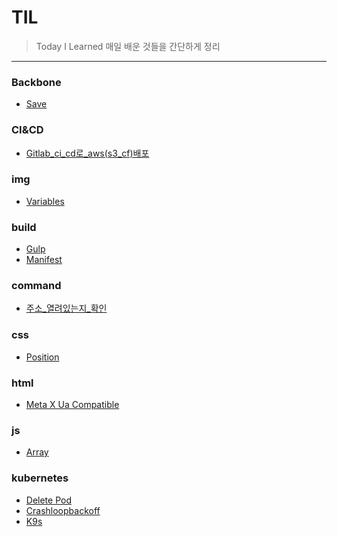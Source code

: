 # TIL
> Today I Learned
매일 배운 것들을 간단하게 정리
---
### Backbone

- [Save](Backbone/save.md)

### CI&CD

- [Gitlab_ci_cd로_aws(s3_cf)배포](CI&CD/gitLab_ci_cd로_aws(s3_cf)배포.md)

### img

- [Variables](img/variables.png)

### build

- [Gulp](build/gulp.md)
- [Manifest](build/manifest.md)

### command

- [주소_열려있는지_확인](command/주소_열려있는지_확인.md)

### css

- [Position](css/position.md)

### html

- [Meta X Ua Compatible](html/meta-X-UA-Compatible.md)

### js

- [Array](js/Array.reducer.md)

### kubernetes

- [Delete Pod](kubernetes/Delete-Pod.md)
- [Crashloopbackoff](kubernetes/CrashLoopBackOff.md)
- [K9s](kubernetes/k9s.md)

